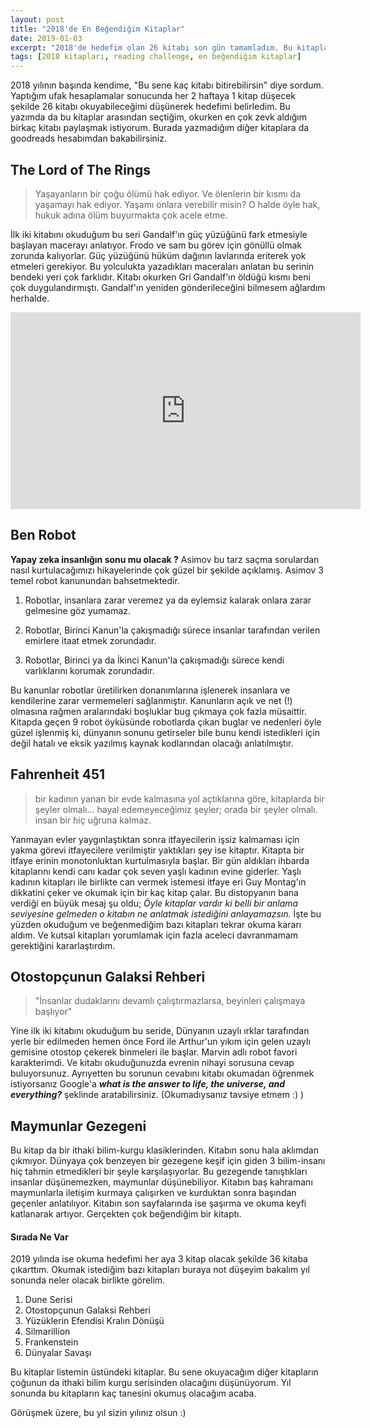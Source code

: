 ```yaml
---
layout: post
title: "2018'de En Beğendiğim Kitaplar"
date: 2019-01-03
excerpt: "2018'de hedefim olan 26 kitabı son gün tamamladım. Bu kitaplardan en çok birkaç kitabı bu yazımda listeledim."
tags: [2018 kitapları, reading challenge, en beğendiğim kitaplar]
---
```


2018 yılının başında kendime, "Bu sene kaç kitabı bitirebilirsin" diye sordum. Yaptığım ufak hesaplamalar sonucunda her 2 haftaya 1 kitap düşecek şekilde 26 kitabı okuyabileceğimi düşünerek hedefimi belirledim. Bu yazımda da bu kitaplar arasından seçtiğim, okurken en çok zevk aldığım birkaç kitabı paylaşmak istiyorum. Burada yazmadığım diğer kitaplara da goodreads hesabımdan bakabilirsiniz.

The Lord of The Rings
---
> Yaşayanların bir çoğu ölümü hak ediyor. Ve ölenlerin bir kısmı da
> yaşamayı hak ediyor. Yaşamı onlara verebilir misin? O halde öyle hak,
> hukuk adına ölüm buyurmakta çok acele etme.

İlk iki kitabını okuduğum bu seri Gandalf'ın güç yüzüğünü fark etmesiyle başlayan macerayı anlatıyor. Frodo ve sam bu görev için gönüllü olmak zorunda kalıyorlar. Güç yüzüğünü hüküm dağının lavlarında eriterek yok etmeleri gerekiyor. Bu yolculukta yazadıkları maceraları anlatan bu serinin bendeki yeri çok farklıdır. Kitabı okurken Gri Gandalf'ın öldüğü kısmı beni çok duygulandırmıştı. Gandalf'ın yeniden gönderileceğini bilmesem ağlardım herhalde.  

<iframe width="560" height="315" src="https://www.youtube.com/embed/mJZZNHekEQw" frameborder="0" allow="accelerometer; autoplay; encrypted-media; gyroscope; picture-in-picture" allowfullscreen></iframe>

Ben Robot
---

**Yapay zeka insanlığın sonu mu olacak ?** Asimov bu tarz saçma sorulardan nasıl kurtulacağımızı hikayelerinde çok güzel bir şekilde açıklamış. Asimov 3 temel robot kanunundan bahsetmektedir. 

1. Robotlar, insanlara zarar veremez ya da eylemsiz kalarak onlara zarar gelmesine göz yumamaz.  
  
2. Robotlar, Birinci Kanun'la çakışmadığı sürece insanlar tarafından verilen emirlere itaat etmek zorundadır.  
  
3. Robotlar, Birinci ya da İkinci Kanun'la çakışmadığı sürece kendi varlıklarını korumak zorundadır.

Bu kanunlar robotlar üretilirken donanımlarına işlenerek insanlara ve kendilerine zarar vermemeleri sağlanmıştır. Kanunların açık ve net (!) olmasına rağmen aralarındaki boşluklar bug çıkmaya çok fazla müsaittir. Kitapda geçen 9 robot öyküsünde robotlarda çıkan buglar ve nedenleri öyle güzel işlenmiş ki, dünyanın sonunu getirseler bile bunu kendi istedikleri için değil hatalı ve eksik yazılmış kaynak kodlarından olacağı anlatılmıştır.

Fahrenheit 451
---

> bir kadının yanan bir evde kalmasına yol açtıklarına göre, kitaplarda
> bir şeyler olmalı... hayal edemeyeceğimiz şeyler; orada bir şeyler
> olmalı. insan bir hiç uğruna kalmaz.

Yanmayan evler yaygınlaştıktan sonra itfayecilerin işsiz kalmaması için yakma görevi itfayecilere verilmiştir yaktıkları şey ise kitaptır. Kitapta bir itfaye erinin monotonluktan kurtulmasıyla başlar. Bir gün aldıkları ihbarda kitaplarını kendi canı kadar çok seven yaşlı kadının evine giderler. Yaşlı kadının kitapları ile birlikte can vermek istemesi itfaye eri Guy Montag'ın dikkatini çeker ve okumak için bir kaç kitap çalar.
Bu distopyanın bana verdiği en büyük mesaj şu oldu; *Öyle kitaplar vardır ki belli bir anlama seviyesine gelmeden o kitabın ne anlatmak istediğini anlayamazsın.* İşte bu yüzden okuduğum ve beğenmediğim bazı kitapları tekrar okuma kararı aldım. Ve kutsal kitapları yorumlamak için fazla aceleci davranmamam gerektiğini kararlaştırdım.

Otostopçunun Galaksi Rehberi
---
> "İnsanlar dudaklarını devamlı çalıştırmazlarsa, beyinleri çalışmaya başlıyor"

Yine ilk iki kitabını okuduğum bu seride, Dünyanın uzaylı ırklar tarafından yerle bir edilmeden hemen önce Ford ile Arthur'un yıkım için gelen uzaylı gemisine otostop çekerek binmeleri ile başlar. Marvin adlı robot favori karakterimdi. Ve kitabı okuduğunuzda evrenin nihayi sorusuna cevap buluyorsunuz.  Ayrıyetten bu sorunun cevabını kitabı okumadan öğrenmek istiyorsanız Google'a ***what is the answer to life, the universe, and everything?***  şeklinde aratabilirsiniz. (Okumadıysanız tavsiye etmem :) )

Maymunlar Gezegeni
---

Bu kitap da bir ithaki bilim-kurgu klasiklerinden. Kitabın sonu hala aklımdan çıkmıyor. Dünyaya çok benzeyen bir gezegene keşif için giden 3 bilim-insanı hiç tahmin etmedikleri bir şeyle karşılaşıyorlar. Bu gezegende tanıştıkları insanlar düşünemezken, maymunlar düşünebiliyor. Kitabın baş kahramanı maymunlarla iletişim kurmaya çalışırken ve kurduktan sonra başından geçenler anlatılıyor. Kitabın son sayfalarında ise şaşırma ve okuma keyfi katlanarak artıyor. Gerçekten çok beğendiğim bir kitaptı. 

#### Sırada Ne Var
2019 yılında ise okuma hedefimi her aya 3 kitap olacak şekilde 36 kitaba çıkarttım. Okumak istediğim bazı kitapları buraya not düşeyim bakalım yıl sonunda neler olacak birlikte görelim.

 1. Dune Serisi
 2. Otostopçunun Galaksi Rehberi
 3. Yüzüklerin Efendisi Kralın Dönüşü
 4. Silmarillion
 5. Frankenstein
 6. Dünyalar Savaşı

Bu kitaplar listemin üstündeki kitaplar. Bu sene okuyacağım diğer kitapların çoğunun da ithaki bilim kurgu serisinden olacağını düşünüyorum. Yıl sonunda bu kitapların kaç tanesini okumuş olacağım acaba. 

Görüşmek üzere, bu yıl sizin yılınız olsun :)
